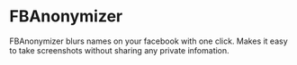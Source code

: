 FBAnonymizer
============

FBAnonymizer blurs names on your facebook with one click. Makes it easy to take screenshots without sharing any private infomation.
